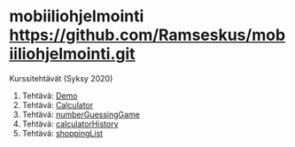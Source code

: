 # mobiiliohjelmointi https://github.com/Ramseskus/mobiiliohjelmointi.git
Kurssitehtävät (Syksy 2020)

1. Tehtävä: [Demo](Demo/installation-demo/App.js)
2. Tehtävä: [Calculator](calculatorApp/App.js)
3. Tehtävä: [numberGuessingGame](NumberGuessingGame/App.js)
4. Tehtävä: [calculatorHistory](calculatorHistory/App.js)
5. Tehtävä: [shoppingList](shoppingList/App.js)
